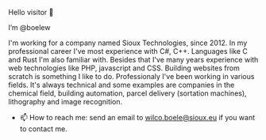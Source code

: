 Hello visitor 👋

I’m @boelew 

I'm working for a company named Sioux Technologies, since 2012. In my professional career I've most experience with C#, C++. Languages like C and Rust I'm also familiar with.
Besides that I've many years experience with web technologies like PHP, javascript and CSS. Building websites from scratch is something I like to do.
Professionaly I've been working in various fields. It's always technical and some examples are companies in the chemical field, building automation, parcel delivery (sortation machines), lithography and image recognition.

- 📫 How to reach me: send an email to wilco.boele@sioux.eu if you want to contact me.

<!---
boelew/boelew is a ✨ special ✨ repository because its `README.md` (this file) appears on your GitHub profile.
You can click the Preview link to take a look at your changes.
--->
